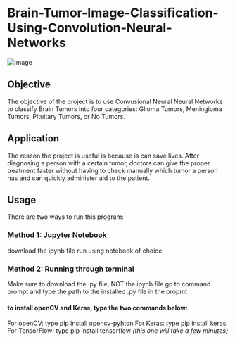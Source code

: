 # Brain-Tumor-Image-Classification-Using-Convolution-Neural-Networks
![image](https://user-images.githubusercontent.com/77071056/227386587-e778e3ac-0223-4b15-936e-1cc2b67affb7.png) 

## Objective
The objective of the project is to use Convusional Neural Neural Networks to classify Brain Tumors into four categories: Glioma Tumors, Meningioma Tumors, Pituitary Tumors, or No Tumors.

## Application
The reason the project is useful is because is can save lives. After diagnosing a person with a certain tumor, doctors can give the proper treatment faster without having to check manually which tumor a person has and can quickly administer aid to the patient. 

## Usage 
There are two ways to run this program: 
### Method 1: Jupyter Notebook
download the ipynb file
run using notebook of choice
### Method 2: Running through terminal
Make sure to download the .py file, NOT the ipynb file
go to command prompt and type the path to the installed .py file in the propmt
#### to install openCV and Keras, type the two commands below:
For openCV: type pip install opencv-pyhton
For Keras: type pip install keras
For TensorFlow: type pip install tensorflow *(this one will take a few minutes)*
